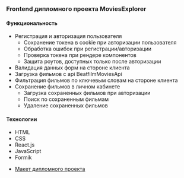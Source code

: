 ### Frontend дипломного проекта MoviesExplorer

#### Функциональность

- Регистрация и авторизация пользователя
    - Сохранение токена в cookie при авторизации пользователя
    - Обработка ошибок при регистрации/авторизации
    - Проверка токена при рендере компонентов
    - Защита роутов, доступных только после авторизации
- Валидация данных форм на стороне клиента
- Загрузка фильмов с api BeatfilmMoviesApi
- Фильтрация фильмов по ключевым словам на стороне клиента
- Сохранение фильмов в личном кабинете
    - Загрузка сохраненных фильмов при авторизации
    - Поиск по сохраненным фильмам 
    - Удаление сохраненных фильмов

#### Технологии

- HTML
- CSS
- React.js
- JavaScript
- Formik

* [Макет дипломного проекта](https://www.figma.com/file/vxZYy7uSJECy3jn4BOvrDm/dark-2?type=design&mode=design&t=eTOZZsSWvGz4XNWd-1)
